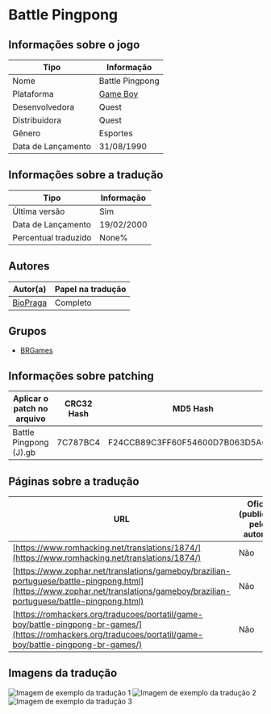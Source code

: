 # Battle Pingpong

## Informações sobre o jogo

| Tipo | Informação |
| ----------- | ----------- |
| Nome | Battle Pingpong |
| Plataforma | [Game Boy](../) |
| Desenvolvedora | Quest |
| Distribuidora | Quest |
| Gênero | Esportes |
| Data de Lançamento | 31/08/1990 |

## Informações sobre a tradução

| Tipo | Informação |
| ----------- | ----------- |
| Última versão | Sim |
| Data de Lançamento | 19/02/2000 |
| Percentual traduzido | None% |

## Autores

| Autor(a) | Papel na tradução |
| ----------- | ----------- |
| [BioPraga](../../../autores/biopraga/) | Completo |

## Grupos

* [BRGames](../../../grupos/brgames/)

## Informações sobre patching

| Aplicar o patch no arquivo | CRC32 Hash | MD5 Hash |
| ----------- | ----------- | ----------- |
| Battle Pingpong \(J\)\.gb | 7C787BC4 | F24CCB89C3FF60F54600D7B063D5A6C2 |

## Páginas sobre a tradução

| URL | Oficial (publicado pelos autores) | Possuí link de download |
| ----------- | ----------- | ----------- |
| [https://www.romhacking.net/translations/1874/](https://www.romhacking.net/translations/1874/) | Não | Sim |
| [https://www.zophar.net/translations/gameboy/brazilian-portuguese/battle-pingpong.html](https://www.zophar.net/translations/gameboy/brazilian-portuguese/battle-pingpong.html) | Não | Sim |
| [https://romhackers.org/traducoes/portatil/game-boy/battle-pingpong-br-games/](https://romhackers.org/traducoes/portatil/game-boy/battle-pingpong-br-games/) | Não | Não |

## Imagens da tradução

![Imagem de exemplo da tradução 1](1.png)
![Imagem de exemplo da tradução 2](2.png)
![Imagem de exemplo da tradução 3](3.png)